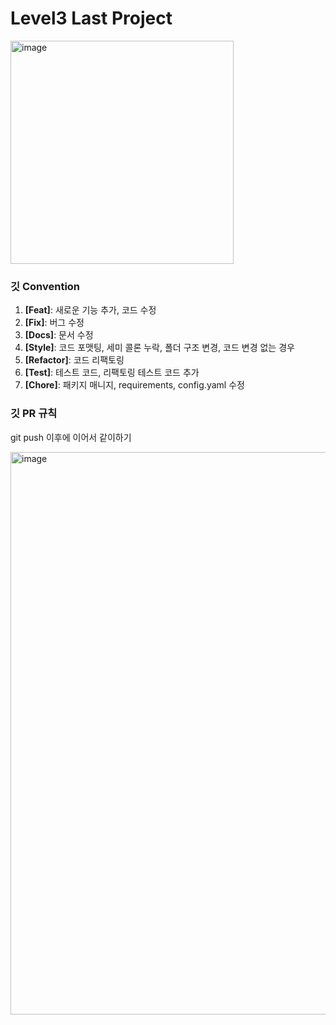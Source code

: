 # Level3 Last Project

<img width="357" alt="image" src="https://user-images.githubusercontent.com/57648890/211701382-0014bb80-2371-4fae-b101-0e71a3462c67.png">


### 깃 Convention

1. **[Feat]**: 새로운 기능 추가, 코드 수정
2. **[Fix]**: 버그 수정
3. **[Docs]**: 문서 수정
4. **[Style]**: 코드 포맷팅, 세미 콜론 누락, 폴더 구조 변경, 코드 변경 없는 경우
5. **[Refactor]**: 코드 리팩토링
6. **[Test]**: 테스트 코드, 리팩토링 테스트 코드 추가
7. **[Chore]**: 패키지 매니지, requirements, config.yaml 수정

### 깃 PR 규칙

git push 이후에 이어서 같이하기

<img width="900" alt="image" src="https://user-images.githubusercontent.com/57648890/211700244-f321290e-0085-4b00-8b1e-75d14a0be387.png">

